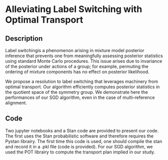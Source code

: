 # Alleviating Label Switching with Optimal Transport


## Description

Label switchingis a phenomenon arising in mixture model posterior inference that prevents one from meaningfully assessing posterior statistics using standard Monte Carlo procedures. This issue arises due to invariance of the posterior under actions of a group; for example, permuting the ordering of mixture components has no effect on posterior likelihood. 

We propose a resolution to label switching that leverages machinery from optimal transport. 
Our algorithm efficiently computes posterior statistics in the quotient space of the 
symmetry group. We demonstrate here the performances of our SGD algorithm, even in the
case of multi-reference alignment.

## Code

Two jupyter notebooks and a Stan code are provided to present our code. The first uses the Stan probabilistic
software and therefore requires the Pystan librairy. The first time this code is used, one should compile the stan and record it in a .pkl file (code is provided). For our SGD algorithm, we used the POT librairy to compute the transport plan implied in our study.
